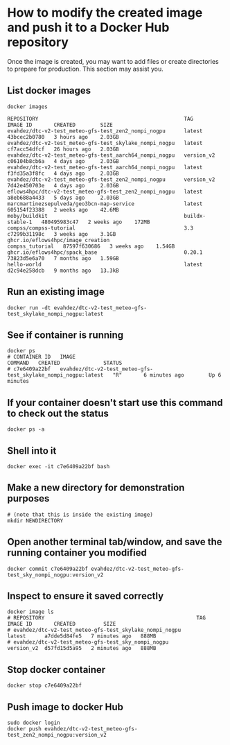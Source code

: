 # How to modify the created image and push it to a Docker Hub repository

Once the image is created, you may want to add files or create directories to prepare for production.
This section may assist you.

## List docker images
```
docker images

REPOSITORY                                               TAG               IMAGE ID       CREATED        SIZE
evahdez/dtc-v2-test_meteo-gfs-test_zen2_nompi_nogpu      latest            43bcec2b0780   3 hours ago    2.03GB
evahdez/dtc-v2-test_meteo-gfs-test_skylake_nompi_nogpu   latest            cf7acc54dfcf   26 hours ago   2.03GB
evahdez/dtc-v2-test_meteo-gfs-test_aarch64_nompi_nogpu   version_v2        c06104b8cb6a   4 days ago     2.03GB
evahdez/dtc-v2-test_meteo-gfs-test_aarch64_nompi_nogpu   latest            f3fd35a3f8fc   4 days ago     2.03GB
evahdez/dtc-v2-test_meteo-gfs-test_zen2_nompi_nogpu      version_v2        7d42e450703e   4 days ago     2.03GB
eflows4hpc/dtc-v2-test_meteo-gfs-test_zen2_nompi_nogpu   latest            a8eb688a4433   5 days ago     2.03GB
marcmartinezsepulveda/geo3bcn-map-service                latest            605154f23388   2 weeks ago    42.6MB
moby/buildkit                                            buildx-stable-1   480495983c47   2 weeks ago    172MB
compss/compss-tutorial                                   3.3               c7299b31198c   3 weeks ago    3.1GB
ghcr.io/eflows4hpc/image_creation                        compss_tutorial   87597f630686   3 weeks ago    1.54GB
ghcr.io/eflows4hpc/spack_base                            0.20.1            73823d5e6a70   7 months ago   1.59GB
hello-world                                              latest            d2c94e258dcb   9 months ago   13.3kB

```
## Run an existing image
```
docker run -dt evahdez/dtc-v2-test_meteo-gfs-test_skylake_nompi_nogpu:latest
```
## See if container is running
```
docker ps
# CONTAINER ID   IMAGE                                                           COMMAND   CREATED              STATUS              
# c7e6409a22bf   evahdez/dtc-v2-test_meteo-gfs-test_skylake_nompi_nogpu:latest   "R"       6 minutes ago        Up 6 minutes
```
## If your container doesn't start use this command to check out the status
```
docker ps -a
```
## Shell into it
```
docker exec -it c7e6409a22bf bash
```
## Make a new directory for demonstration purposes
```
# (note that this is inside the existing image)
mkdir NEWDIRECTORY
```
## Open another terminal tab/window, and save the running container you modified
```
docker commit c7e6409a22bf evahdez/dtc-v2-test_meteo-gfs-test_sky_nompi_nogpu:version_v2
```
## Inspect to ensure it saved correctly
```
docker image ls
# REPOSITORY                                                 TAG         IMAGE ID       CREATED         SIZE
# evahdez/dtc-v2-test_meteo-gfs-test_skylake_nompi_nogpu         latest      a7dde5d84fe5   7 minutes ago   888MB
# evahdez/dtc-v2-test_meteo-gfs-test_sky_nompi_nogpu         version_v2  d57fd15d5a95   2 minutes ago   888MB
```
## Stop docker container
```
docker stop c7e6409a22bf
```
## Push image to docker Hub
```
sudo docker login
docker push evahdez/dtc-v2-test_meteo-gfs-test_zen2_nompi_nogpu:version_v2
```
